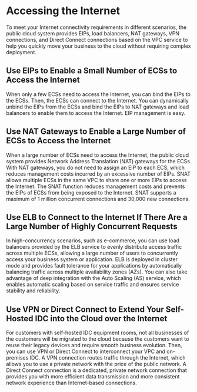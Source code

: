 # Accessing the Internet<a name="overview_0002"></a>

To meet your Internet connectivity requirements in different scenarios, the public cloud system provides EIPs, load balancers, NAT gateways, VPN connections, and Direct Connect connections based on the VPC service to help you quickly move your business to the cloud without requiring complex deployment.

## Use EIPs to Enable a Small Number of ECSs to Access the Internet<a name="section1694823517436"></a>

When only a few ECSs need to access the Internet, you can bind the EIPs to the ECSs. Then, the ECSs can connect to the Internet. You can dynamically unbind the EIPs from the ECSs and bind the EIPs to NAT gateways and load balancers to enable them to access the Internet. EIP management is easy. 

## Use NAT Gateways to Enable a Large Number of ECSs to Access the Internet<a name="section14919133775117"></a>

When a large number of ECSs need to access the Internet, the public cloud system provides Network Address Translation \(NAT\) gateways for the ECSs. With NAT gateways, you do not need to assign an EIP to each ECS, which reduces management costs incurred by an excessive number of EIPs. SNAT allows multiple ECSs in the same VPC to share one or more EIPs to access the Internet. The SNAT function reduces management costs and prevents the EIPs of ECSs from being exposed to the Internet. SNAT supports a maximum of 1 million concurrent connections and 30,000 new connections. 

## Use ELB to Connect to the Internet If There Are a Large Number of Highly Concurrent Requests<a name="section14708135910558"></a>

In high-concurrency scenarios, such as e-commerce, you can use load balancers provided by the ELB service to evenly distribute access traffic across multiple ECSs, allowing a large number of users to concurrently access your business system or application. ELB is deployed in cluster mode and provides fault tolerance for your applications by automatically balancing traffic across multiple availability zones \(AZs\). You can also take advantage of deep integration with the Auto Scaling \(AS\) service, which enables automatic scaling based on service traffic and ensures service stability and reliability.

## Use VPN or Direct Connect to Extend Your Self-Hosted IDC into the Cloud over the Internet<a name="section181714415570"></a>

For customers with self-hosted IDC equipment rooms, not all businesses of the customers will be migrated to the cloud because the customers want to reuse their legacy devices and require smooth business evolution. Then, you can use VPN or Direct Connect to interconnect your VPC and on-premises IDC. A VPN connection routes traffic through the Internet, which allows you to use a private network with the price of the public network. A Direct Connect connection is a dedicated, private network connection that provides you with more efficient data transmission and more consistent network experience than Internet-based connections.

